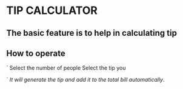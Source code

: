 # TIP CALCULATOR

## The basic feature is to help in calculating tip

## How to operate

`
Select the number of people
Select the tip you

`
_It will generate the tip and add it to the total bill automatically_.
